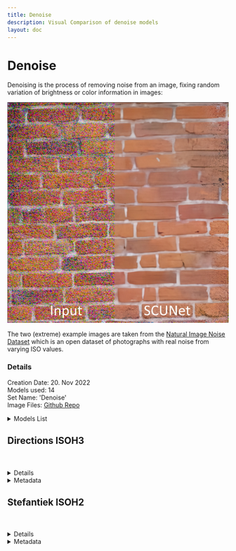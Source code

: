 ```yaml
---
title: Denoise
description: Visual Comparison of denoise models
layout: doc
---
```


<script setup lang="ts">
import ImageSliderGithub from './components/imageslidergithub.vue' // the vue image slider example comparison component
</script>

# Denoise

Denoising is the process of removing noise from an image, fixing random variation of brightness or color information in images:

![Example](../assets/images/denoise/denoise_example.jpg)

The two (extreme) example images are taken from the [Natural Image Noise Dataset](https://commons.wikimedia.org/wiki/Natural_Image_Noise_Dataset) which is an open dataset of photographs with real noise from varying ISO values.

### Details

  Creation Date: 20. Nov 2022  
  Models used: 14  
  Set Name: 'Denoise'  
  Image Files: [Github Repo](https://github.com/Phhofm/upscale/tree/sources/denoise)  

  <details>
    <summary>Models List</summary>

    ISO_denoise_v1
    ISO_denoise_v2
    NoiseToner-Poisson-Detailed_108000_G
    NoiseToner-Poisson-Soft-101000_G
    NoiseToner-Uniform-Detailed_100000_G
    NoiseToner-Uniform-Soft_10000_G
    Film-Degrainer-1-000
    LADDIER1_282500_G
    Restormer
    MAXIM
    NAFNet
    Swin-Conv-UNet (SCUNet)
    SwinIR
    Old Photo Restoration via Deep Latent Space Translation

  </details>

## Directions ISOH3

<br/>
<ImageSliderGithub inputImageURL='https://raw.githubusercontent.com/Phhofm/upscale/sources/denoise/input/NIND_directions_ISOH3.jpg' relativePathOutputFolder='denoise/output/directions' />
<br/>

<details>
  <summary>Details</summary>
  <p>

  Creation Date: 20. Nov 2022  
  Image Dimensions: 1280x848 pixels  
  Type: Photo  

  </p>
  </details>
  <details>
    <summary>Metadata</summary>
  <p>

Camera manufacturer FUJIFILM  
Camera model X-T1  
Author Trougnouf (Benoit Brummer)  
Copyright holder
cc-by-sa-4.0  
Exposure time 1/4,400 sec (0.00022727272727273)  
F-number f/11  
ISO speed rating 6,400  
Date and time of data generation 14:24, 15 December 2018  
Lens focal length 30.2 mm  
Orientation Normal  
Horizontal resolution 300 dpi  
Vertical resolution 300 dpi  
Software used darktable 2.5.0+1087~g1078fb85e  
File change date and time 17:18, 15 December 2018  
Y and C positioning Centered  
Exposure Program Aperture priority  
Exif version 2.3  
Date and time of digitizing 14:24, 15 December 2018  
Meaning of each component

1. Y  
2. Cb  
3. Cr  
4. does not exist  

APEX shutter speed 12.169924996926  
APEX aperture 6.8925124792013  
APEX brightness 5.56  
APEX exposure bias −3  
Maximum land aperture 2.9708536585366 APEX (f/2.8)  
Metering mode Pattern  
Light source Unknown  
Supported Flashpix version 1  
Color space sRGB  
Focal plane X resolution 820  
Focal plane Y resolution 820  
Focal plane resolution unit 3  
Sensing method One-chip color area sensor  
File source Digital still camera  
Scene type A directly photographed image  
Custom image processing Normal process  
Exposure mode Auto exposure  
White balance Auto white balance  
Focal length in 35 mm film 45 mm  
Scene capture type Standard  
Saturation Normal  
Sharpness Normal  
Subject distance range Unknown  
Image compression mode 2.5  
Flash Flash did not fire  
Bits per component

  1. 16  
  2. 16  
  3. 16  

Height 3,250 px  
Width 4,906 px  
Pixel composition RGB  
Number of components 3  
Rating (out of 5) 1  

  </p>
</details>

## Stefantiek ISOH2

<br/>
<ImageSliderGithub inputImageURL='https://raw.githubusercontent.com/Phhofm/upscale/sources/denoise/input/NIND_stefantiek_ISOH2.jpg' relativePathOutputFolder='denoise/output/stefantiek' />
<br/>

<details>
  <summary>Details</summary>
  <p>

  Creation Date: 20. Nov 2022  
  Image Dimensions: 543x1024 pixels  
  Type: Photo  

  </p>
  </details>
  <details>
    <summary>Metadata</summary>
  <p>

Camera manufacturer FUJIFILM  
Camera model X-T1  
Author Trougnouf (Benoit Brummer)  
Copyright holder
cc-by-sa-4.0  
Exposure time 1/1,900 sec (0.00052631578947368)  
F-number f/9  
ISO speed rating 6,400  
Date and time of data generation 13:52, 15 December 2018  
Lens focal length 55 mm  
Orientation Normal  
Horizontal resolution 300 dpi  
Vertical resolution 300 dpi  
Software used darktable 2.5.0+1087~g1078fb85e  
File change date and time 17:17, 15 December 2018  
Y and C positioning Centered  
Exposure Program Aperture priority  
Exif version 2.3  
Date and time of digitizing 13:52, 15 December 2018  
Meaning of each component

1. Y  
2. Cb  
3. Cr  
4. does not exist  

APEX shutter speed 10.960001932274  
APEX aperture 6.307610619469  
APEX brightness 5.16  
APEX exposure bias −1.67  
Maximum land aperture 2.9708536585366 APEX (f/2.8)  
Metering mode Pattern  
Light source Unknown  
Supported Flashpix version 1  
Color space sRGB  
Focal plane X resolution 820  
Focal plane Y resolution 820  
Focal plane resolution unit 3  
Sensing method One-chip color area sensor  
File source Digital still camera  
Scene type A directly photographed image  
Custom image processing Normal process  
Exposure mode Auto exposure  
White balance Auto white balance  
Focal length in 35 mm film 83 mm  
Scene capture type Standard  
Saturation Normal  
Sharpness Normal  
Subject distance range Unknown  
Image compression mode 2.5  
Flash Flash did not fire  
Bits per component

1. 16  
2. 16  
3. 16  

Height 3,050 px  
Width 1,618 px  
Pixel composition RGB  
Number of components 3  
Rating (out of 5) 1

  </p>
</details>
